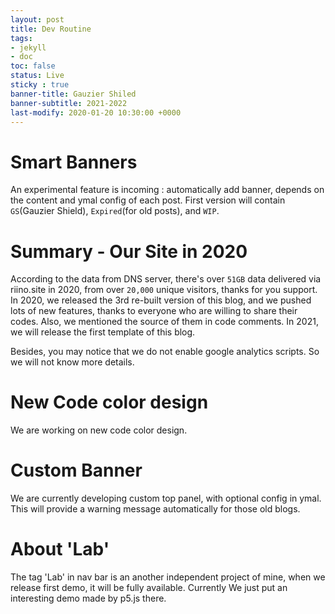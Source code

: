 ```yaml
---
layout: post
title: Dev Routine
tags: 
- jekyll 
- doc
toc: false
status: Live
sticky : true
banner-title: Gauzier Shiled
banner-subtitle: 2021-2022
last-modify: 2020-01-20 10:30:00 +0000
---
```


<!-- <div class="d-flex banner">
    <img src="/img/bg2.gif" class="black-white-image p-2 flex-fill bd-highlight banner-image" >
    <div class="p-2 flex-fill bd-highlight ">
        <h1 class="banner-text" >Gauzier Shield</h1>
        <p class="banner-text">2021-2022</p>
    </div>
</div> -->


# Smart Banners

An experimental feature is incoming : automatically add banner, depends on the content and ymal config of each post. First version will contain `GS`(Gauzier Shield), `Expired`(for old posts), and `WIP`.


# Summary - Our Site in 2020

According to the data from DNS server, there's over `51GB` data delivered via riino.site in 2020, from over `20,000` unique visitors, thanks for you support. In 2020, we released the 3rd re-built version of this blog, and we pushed lots of new features, thanks to everyone who are willing to share their codes. Also, we mentioned the source of them in code comments. In 2021, we will release the first template of this blog.

Besides, you may notice that we do not enable google analytics scripts. So we will not know more details.

# New Code color design

We are working on new code color design.

# Custom Banner

We are currently developing custom top panel, with optional config in ymal. This will provide a warning message automatically for those old blogs.

# About 'Lab'

The tag 'Lab' in nav bar is an another independent project of mine, when we release first demo, it will be fully available. Currently We just put an interesting demo made by p5.js there.


